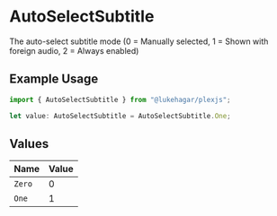 # AutoSelectSubtitle

The auto-select subtitle mode (0 = Manually selected, 1 = Shown with foreign audio, 2 = Always enabled)

## Example Usage

```typescript
import { AutoSelectSubtitle } from "@lukehagar/plexjs";

let value: AutoSelectSubtitle = AutoSelectSubtitle.One;
```

## Values

| Name   | Value  |
| ------ | ------ |
| `Zero` | 0      |
| `One`  | 1      |